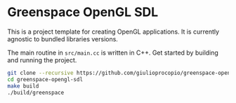 # Greenspace OpenGL SDL

This is a project template for creating OpenGL applications.  It is currently
agnostic to bundled libraries versions.

The main routine in `src/main.cc` is written in C++.  Get started by building
and running the project.

```bash
git clone --recursive https://github.com/giulioprocopio/greenspace-opengl-sdl.git
cd greenspace-opengl-sdl
make build
./build/greenspace
```